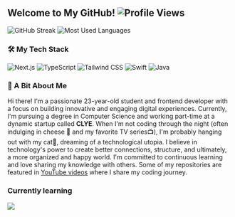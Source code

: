 ## Welcome to My GitHub! ![Profile Views](https://komarev.com/ghpvc/?username=AnnaH00k&color=blueviolet&style=flat-square)
![GitHub Streak](https://github-readme-streak-stats.herokuapp.com/?user=AnnaH00k&theme=radical) ![Most Used Languages](https://github-readme-stats.vercel.app/api/top-langs/?username=AnnaH00k&layout=compact&theme=radical)

### 🛠️ My Tech Stack
![Next.js](https://img.shields.io/badge/Next.js-000000?style=for-the-badge&logo=nextdotjs&logoColor=white)
![TypeScript](https://img.shields.io/badge/TypeScript-007ACC?style=for-the-badge&logo=typescript&logoColor=white)
![Tailwind CSS](https://img.shields.io/badge/TailwindCSS-38B2AC?style=for-the-badge&logo=tailwind-css&logoColor=white)
![Swift](https://img.shields.io/badge/Swift-FA7343?style=for-the-badge&logo=swift&logoColor=white)
![Java](https://img.shields.io/badge/Java-007396?style=for-the-badge&logo=java&logoColor=white)

### 🎉 A Bit About Me
Hi there! I'm a passionate 23-year-old student and frontend developer with a focus on building innovative and engaging digital experiences. Currently, I'm pursuing a degree in Computer Science and working part-time at a dynamic startup called **CLYE**.
When I'm not coding through the night (often indulging in cheese 🧀 and my favorite TV series📺), I'm probably hanging out with my cat🐄, dreaming of a technological utopia. I believe in technology's power to create better connections, structure, and ultimately, a more organized and happy world.
I'm committed to continuous learning and love sharing my knowledge with others. Some of my repositories are featured in [YouTube videos](https://www.youtube.com/@hooked0nTech) where I share my coding journey.

### Currently learning
<img src="https://skillicons.dev/icons?i=py,blender,react,unreal" />




